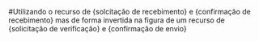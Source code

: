 #Utilizando o recurso de {solcitação de recebimento} e {confirmação de recebimento} mas de forma invertida na figura de um recurso de {solicitação de verificação} e {confirmação de envio}
